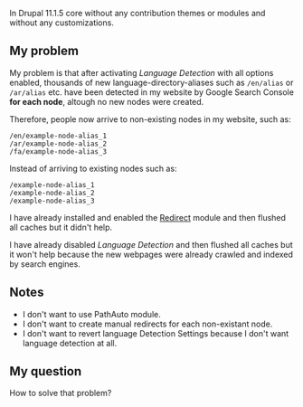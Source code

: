 In Drupal 11.1.5 core without any contribution themes or modules and without any customizations.

## My problem

My problem is that after activating *Language Detection* with all options enabled, thousands of new language-directory-aliases such as `/en/alias` or `/ar/alias` etc. have been detected in my website by Google Search Console **for each node**, altough no new nodes were created. 

Therefore, people now arrive to non-existing nodes in my website, such as:

```
/en/example-node-alias_1
/ar/example-node-alias_2
/fa/example-node-alias_3
```

Instead of arriving to existing nodes such as:

```
/example-node-alias_1
/example-node-alias_2
/example-node-alias_3
```

I have already installed and enabled the [Redirect](https://www.drupal.org/project/redirect) module and then flushed all caches but it didn't help.

I have already disabled *Language Detection* and then flushed all caches but it won't help because the new webpages were already crawled and indexed by search engines.

## Notes

* I don't want to use PathAuto module.
* I don't want to create manual redirects for each non-existant node.
* I don't want to revert language Detection Settings because I don't want language detection at all.

## My question

How to solve that problem?
